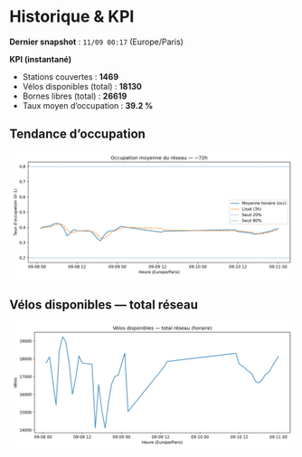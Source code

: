 # Historique & KPI

**Dernier snapshot** : `11/09 00:17` (Europe/Paris)

**KPI (instantané)**

- Stations couvertes : **1469**
- Vélos disponibles (total) : **18130**
- Bornes libres (total) : **26619**
- Taux moyen d’occupation : **39.2 %**

## Tendance d’occupation

![Mean occupancy](assets/figs/occupancy_last72h.png)

## Vélos disponibles — total réseau

![Bikes total](assets/figs/bikes_total_last72h.png)
